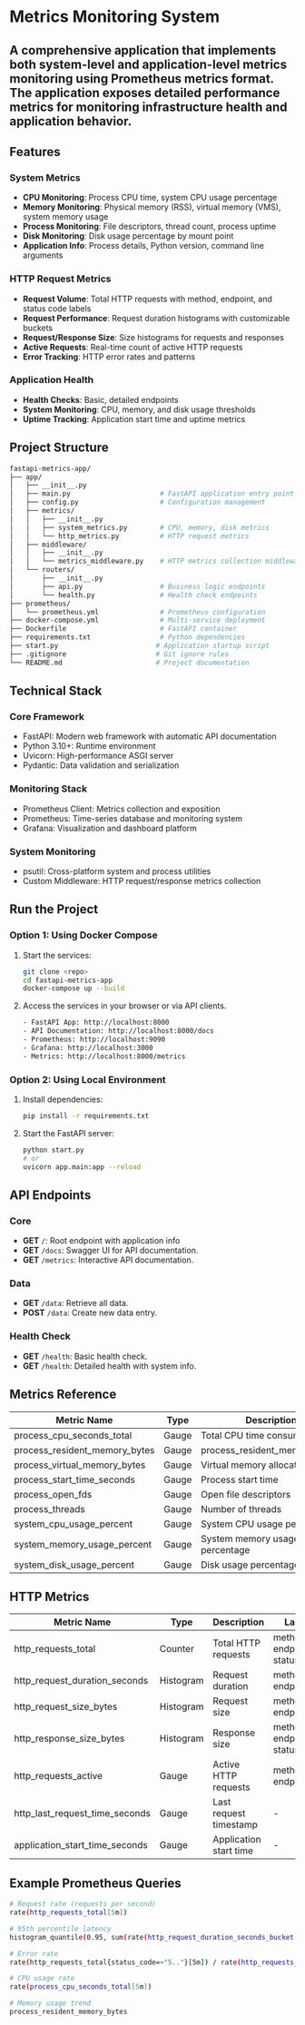 # Metrics Monitoring System
## A comprehensive application that implements both system-level and application-level metrics monitoring using Prometheus metrics format. The application exposes detailed performance metrics for monitoring infrastructure health and application behavior.

## Features
### System Metrics
- **CPU Monitoring**: Process CPU time, system CPU usage percentage
- **Memory Monitoring**: Physical memory (RSS), virtual memory (VMS), system memory usage
- **Process Monitoring**: File descriptors, thread count, process uptime
- **Disk Monitoring**: Disk usage percentage by mount point
- **Application Info**: Process details, Python version, command line arguments
### HTTP Request Metrics
- **Request Volume**: Total HTTP requests with method, endpoint, and status code labels
- **Request Performance**: Request duration histograms with customizable buckets
- **Request/Response Size**: Size histograms for requests and responses
- **Active Requests**: Real-time count of active HTTP requests
- **Error Tracking**: HTTP error rates and patterns

### Application Health
- **Health Checks**: Basic, detailed endpoints
- **System Monitoring**: CPU, memory, and disk usage thresholds
- **Uptime Tracking**: Application start time and uptime metrics

## Project Structure
```bash
fastapi-metrics-app/
├── app/
│   ├── __init__.py
│   ├── main.py                      # FastAPI application entry point
│   ├── config.py                    # Configuration management
│   ├── metrics/
│   │   ├── __init__.py
│   │   ├── system_metrics.py        # CPU, memory, disk metrics
│   │   └── http_metrics.py          # HTTP request metrics
│   ├── middleware/
│   │   ├── __init__.py
│   │   └── metrics_middleware.py    # HTTP metrics collection middleware
│   └── routers/
│       ├── __init__.py
│       ├── api.py                   # Business logic endpoints
│       └── health.py                # Health check endpoints
├── prometheus/
│   └── prometheus.yml               # Prometheus configuration
├── docker-compose.yml               # Multi-service deployment
├── Dockerfile                       # FastAPI container
├── requirements.txt                 # Python dependencies
├── start.py                        # Application startup script
├── .gitignore                      # Git ignore rules
└── README.md                       # Project documentation
```

## Technical Stack

### Core Framework
- FastAPI: Modern web framework with automatic API documentation
- Python 3.10+: Runtime environment
- Uvicorn: High-performance ASGI server
- Pydantic: Data validation and serialization

### Monitoring Stack
- Prometheus Client: Metrics collection and exposition
- Prometheus: Time-series database and monitoring system
- Grafana: Visualization and dashboard platform

### System Monitoring
- psutil: Cross-platform system and process utilities
- Custom Middleware: HTTP request/response metrics collection

## Run the Project

### Option 1: Using Docker Compose
1. Start the services:

   ```bash
   git clone <repo>
   cd fastapi-metrics-app
   docker-compose up --build
   ```
2. Access the services in your browser or via API clients.

   ```bash
   - FastAPI App: http://localhost:8000
   - API Documentation: http://localhost:8000/docs
   - Prometheus: http://localhost:9090
   - Grafana: http://localhost:3000
   - Metrics: http://localhost:8000/metrics
   ```


### Option 2: Using Local Environment
1. Install dependencies:

   ```bash
   pip install -r requirements.txt
   ```
2. Start the FastAPI server:
   ```bash
   python start.py
   # or
   uvicorn app.main:app --reload
   ```

## API Endpoints

### Core
- **GET** `/`: Root endpoint with application info
- **GET** `/docs`: Swagger UI for API documentation.
- **GET** `/metrics`:  Interactive API documentation.

### Data
- **GET** `/data`: Retrieve all data.
- **POST** `/data`: Create new data entry.

### Health Check
- **GET** `/health`: Basic health check.
- **GET** `/health`: Detailed health with system info.



## Metrics Reference

| Metric Name       | Type       | Description                       | Labels                       |
|---------------|------------|-----------------------------------|------------------------------|
| process_cpu_seconds_total   | Gauge      | Total CPU time consumed       | -                |
| process_resident_memory_bytes | Gauge    | process_resident_memory_bytes              | - |
| process_virtual_memory_bytes | Gauge    | Virtual memory allocated     | -                |
| process_start_time_seconds   | Gauge      | Process start time            | -                |
| process_open_fds             | Gauge      | Open file descriptors         | -                |
| process_threads              | Gauge      | Number of threads             | -                |
| system_cpu_usage_percent     | Gauge      | System CPU usage percentage   | -                |
| system_memory_usage_percent  | Gauge      | System memory usage percentage| -                |
| system_disk_usage_percent    | Gauge      | Disk usage percentage         | mountpoint                  |


## HTTP Metrics
| Metric Name                | Type       | Description                       | Labels                       |
|----------------------------|------------|-----------------------------------|------------------------------|
| http_requests_total        | Counter    | Total HTTP requests               | method, endpoint, status_code |
| http_request_duration_seconds | Histogram | Request duration                  | method, endpoint            |
| http_request_size_bytes    | Histogram  | Request size                      | method, endpoint            |
| http_response_size_bytes   | Histogram  | Response size                     | method, endpoint, status_code |
| http_requests_active       | Gauge      | Active HTTP requests              | method, endpoint |
| http_last_request_time_seconds | Gauge  | Last request timestamp            | -                            | 
| application_start_time_seconds | Gauge | Application start time            | -                            |

## Example Prometheus Queries

```bash
# Request rate (requests per second)
rate(http_requests_total[5m])

# 95th percentile latency
histogram_quantile(0.95, sum(rate(http_request_duration_seconds_bucket[5m])) by (le))

# Error rate
rate(http_requests_total{status_code=~"5.."}[5m]) / rate(http_requests_total[5m])

# CPU usage rate
rate(process_cpu_seconds_total[5m])

# Memory usage trend
process_resident_memory_bytes
```
